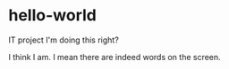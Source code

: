 # hello-world
IT project 
I'm doing this right?

I think I am. I mean there are indeed words on the screen. 
